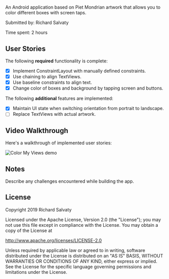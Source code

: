 # <name of app>

An Android application based on Piet Mondrian artwork that allows you to color different boxes with screen taps.

Submitted by: Richard Salvaty

Time spent: 2 hours

## User Stories

The following **required** functionality is complete:

* [X] Implement ConstraintLayout with manually defined constraints.
* [X] Use chaining to align TextViews.
* [X] Use baseline constraints to align text.
* [X] Change color of boxes and background by tapping screen and buttons.

The following **additional** features are implemented:

* [X] Maintain UI state when switching orientation from portrait to landscape.
* [ ] Replace TextViews with actual artwork.

## Video Walkthrough 

Here's a walkthrough of implemented user stories:

<img src='name_of_file.gif' title='Color My Views animated demo' alt='Color My Views demo' />

## Notes

Describe any challenges encountered while building the app.

## License

Copyright 2019 Richard Salvaty

Licensed under the Apache License, Version 2.0 (the "License");
you may not use this file except in compliance with the License.
You may obtain a copy of the License at

http://www.apache.org/licenses/LICENSE-2.0

Unless required by applicable law or agreed to in writing, software
distributed under the License is distributed on an "AS IS" BASIS,
WITHOUT WARRANTIES OR CONDITIONS OF ANY KIND, either express or implied.
See the License for the specific language governing permissions and
limitations under the License.
